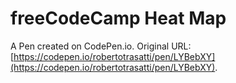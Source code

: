 # freeCodeCamp Heat Map

A Pen created on CodePen.io. Original URL: [https://codepen.io/robertotrasatti/pen/LYBebXY](https://codepen.io/robertotrasatti/pen/LYBebXY).

